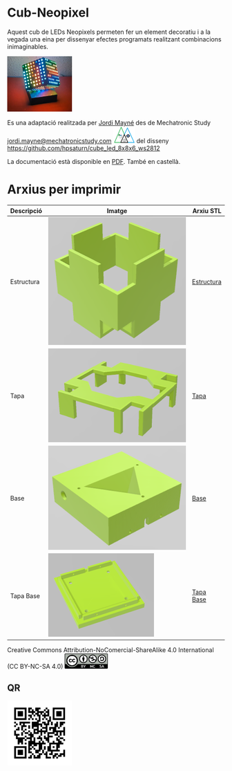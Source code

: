 # Cub-Neopixel
Aquest cub de LEDs Neopixels permeten fer un element decoratiu i a la vegada una eina per dissenyar efectes programats realitzant combinacions inimaginables.  

<img src="Imatges/Cube2.jpg" width="150" />      

Es una adaptació realitzada per [Jordi Mayné](https://github.com/maynej) des de Mechatronic Study jordi.mayne@mechatronicstudy.com <img src="Imatges/Logo3senseFons.png" width="50" />
del disseny  https://github.com/hpsaturn/cube_led_8x8x6_ws2812 

La documentació està disponible en [PDF](https://github.com/maynej/Cub-Neopixel/tree/main/DOC). També en castellà.

# Arxius per imprimir 
  
Descripció         | Imatge          | Arxiu STL    
------------- | ------------- | ------------- 
Estructura |![](Imatges/Cube_Body.png) | [Estructura](STL/cube_body.stl)
Tapa |![](Imatges/Cube_Cap2.png) | [Tapa](STL/Cube_Cap2.stl)
Base |![](Imatges/Base.png) | [Base](STL/Base.stl)
Tapa Base |![](Imatges/BaseLID.png) | [Tapa Base](STL/TapaBase.stl)

Creative Commons Attribution-NoComercial-ShareAlike 4.0 International (CC BY-NC-SA 4.0)  <img src="Imatges/CC.png" width="100" />

## QR
<img src="Imatges/qrcode.png" width="150" /> 
